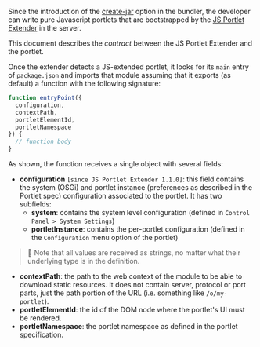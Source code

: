 Since the introduction of the [create-jar](.npmbundlerrc-file-reference#create-jar) option in the bundler, the developer can write pure Javascript portlets that are bootstrapped by the [JS Portlet Extender](https://web.liferay.com/en/marketplace/-/mp/application/115542926) in the server.

This document describes the _contract_ between the JS Portlet Extender and the portlet.

Once the extender detects a JS-extended portlet, it looks for its `main` entry of `package.json` and imports that module assuming that it exports (as default) a function with the following signature:

```javascript
function entryPoint({
  configuration,
  contextPath,
  portletElementId,
  portletNamespace
}) {
  // function body
}
```

As shown, the function receives a single object with several fields:

- **configuration** `[since JS Portlet Extender 1.1.0]`: this field contains the system (OSGi) and portlet instance (preferences as described in the Portlet spec) configuration associated to the portlet. It has two subfields:
  - **system**: contains the system level configuration (defined in `Control Panel > System Settings`)
  - **portletInstance**: contains the per-portlet configuration (defined in the `Configuration` menu option of the portlet)
> 👀 Note that all values are received as strings, no matter what their underlying type is in the definition.
- **contextPath**: the path to the web context of the module to be able to download static resources. It does not contain server, protocol or port parts, just the path portion of the URL (i.e. something like `/o/my-portlet`).
- **portletElementId**: the id of the DOM node where the portlet's UI must be rendered.
- **portletNamespace**: the portlet namespace as defined in the portlet specification.
